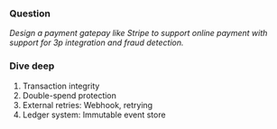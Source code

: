 ### Question
*Design a payment gatepay like Stripe to support online payment with support for 3p integration and fraud detection.*

### Dive deep
1. Transaction integrity
2. Double-spend protection
3. External retries: Webhook, retrying
4. Ledger system: Immutable event store